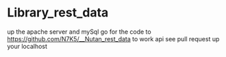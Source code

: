 # Library_rest_data

up the apache server and mySql
go for the code to https://github.com/N7K5/__Nutan_rest_data
to work api see pull request 
up your localhost
